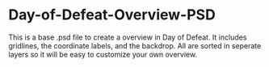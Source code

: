 # Day-of-Defeat-Overview-PSD
This is a base .psd file to create a overview in Day of Defeat.
It includes gridlines, the coordinate labels, and the backdrop. All are sorted  in seperate layers so it will be easy to customize your own overview.
